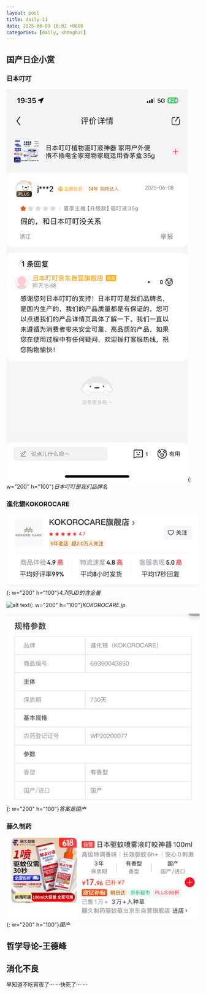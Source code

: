 ```yaml
---
layout: post
title: daily-11
date: 2025-06-09 16:02 +0800
categories: [daily, shanghai]
---
```


## 国产日企小赏

### 日本叮叮

![alt text](/assets/2025-06/23e78929a0da75978ef4ca926bd1237.png){: w="200" h="100"}_日本叮叮是我们品牌名_

### 進化銀KOKOROCARE

![alt text](/assets/2025-06/899491692d4283c76bb579ccee3e909.jpg){: w="200" h="100"}_4.7@JD的含金量_

![alt text](/assets/2025-06/8570fc6c22050e22448bd8662b3cdf0.png){: w="200" h="100"}_KOKOROCARE.jp_

![alt text](/assets/2025-06/3e32c3daee8008ed5359db6a066dac7.jpg){: w="200" h="100"}_答案是国产_

### 藤久制药

![alt text](/assets/2025-06/0e1b8c2661b91eaa5406bf05b28eee1.jpg){: w="200" h="100"}_国产_

## 哲学导论-王德峰

## 消化不良

早知道不吃宵夜了··· ···快死了··· ···